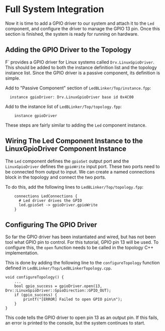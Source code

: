 # Full System Integration

 Now it is time to add a GPIO driver to our system and attach it to the `Led` component, and configure the driver to manage the GPIO 13 pin. Once this section is finished, the system is ready for running on hardware.

## Adding the GPIO Driver to the Topology

F´ provides a GPIO driver for Linux systems called `Drv.LinuxGpioDriver`. This should be added to both the instance definition list and the topology instance list. Since the GPIO driver is a passive component, its definition is simple.

Add to "Passive Component" section of `LedBLinker/Top/instance.fpp`:
```
  instance gpioDriver: Drv.LinuxGpioDriver base id 0x4C00
```

Add to the instance list of `LedBLinker/Top/topology.fpp`:
```
    instance gpioDriver
```

These steps are fairly similar to adding the `Led` component instance.

## Wiring The Led Component Instance to the LinuxGpioDriver Component Instance

The `Led` component defines the `gpioSet` output port and the `LinuxGpioDriver` defines the `gpioWrite` input port. These two ports need to be connected from output to input. We can create a named connections block in the topology and connect the two ports.

To do this, add the following lines to `LedBLinker/Top/topology.fpp`:
```
    connections LedConnections {
      # Led driver drives the GPIO
      led.gpioSet -> gpioDriver.gpioWrite
    }
```

## Configuring The GPIO Driver

So far the GPIO driver has been instantiated and wired, but has not been tool what GPIO pin to control. For this tutorial, GPIO pin 13 will be used. To configure this, the `open` function needs to be called in the topology C++ implementation.

This is done by adding the following line to the `configureTopology` function defined in `LedBLinker/Top/LedBLinkerTopology.cpp`.


```
void configureTopology() {
    ...
    bool gpio_success = gpioDriver.open(13, Drv::LinuxGpioDriver::GpioDirection::GPIO_OUT);
    if (gpio_success) {
        printf("[ERROR] Failed to open GPIO pin\n");
    }
}
```

This code tells the GPIO driver to open pin 13 as an output pin. If this fails, an error is printed to the console, but the system continues to start.